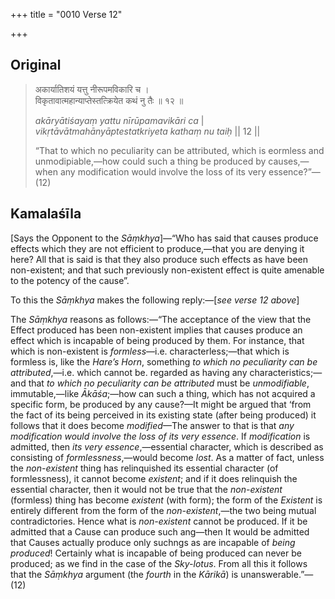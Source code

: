 +++
title = "0010 Verse 12"

+++
## Original 
>
> अकार्यातिशयं यत्तु नीरूपमविकारि च ।  
> विकृतावात्महान्याप्तेस्तत्क्रियेत कथं नु तैः ॥ १२ ॥ 
>
> *akāryātiśayaṃ yattu nīrūpamavikāri ca* \|  
> *vikṛtāvātmahānyāptestatkriyeta kathaṃ nu taiḥ* \|\| 12 \|\| 
>
> “That to which no peculiarity can be attributed, which is eormless and unmodipiable,—how could such a thing be produced by causes,—when any modification would involve the loss of its very essence?”—(12)



## Kamalaśīla

[Says the Opponent to the *Sāṃkhya*]—“Who has said that causes produce effects which they are not efficient to produce,—that you are denying it here? All that is said is that they also produce such effects as have been non-existent; and that such previously non-existent effect is quite amenable to the potency of the cause”.

To this the *Sāṃkhya* makes the following reply:—[*see verse 12 above*]

The *Sāṃkhya* reasons as follows:—“The acceptance of the view that the Effect produced has been non-existent implies that causes produce an effect which is incapable of being produced by them. For instance, that which is non-existent is *formless*—i.e. characterless;—that which is formless is, like the *Hare’s Horn*, something *to which no peculiarity can be attributed*,—i.e. which cannot be. regarded as having any characteristics;—and that *to which no peculiarity can be attributed* must be *unmodifiable*, immutable,—like *Ākāśa*;—how can such a thing, which has not acquired a specific form, be produced by any cause?—It might be argued that ‘from the fact of its being perceived in its existing state (after being produced) it follows that it does become *modified*—The answer to that is that *any modification would involve the loss of its very essence*. If *modification* is admitted, then *its very essence*,—essential character, which is described as consisting of *formlessness*,—would become *lost*. As a matter of fact, unless the *non-existent* thing has relinquished its essential character (of formlessness), it cannot become *existent*; and if it does relinquish the essential character, then it would not be true that the *non-existent* (formless) thing has become *existent* (with form); the form of the *Existent* is entirely different from the form of the *non-existent*,—the two being mutual contradictories. Hence what is *non-existent* cannot be produced. If it be admitted that a Cause can produce such ang—then It would be admitted that Causes actually produce only suchngs as are incapable of *being produced*! Certainly what is incapable of being produced can never be produced; as we find in the case of the *Sky-lotus*. From all this it follows that the *Sāṃkhya* argument (the *fourth* in the *Kārikā*) is unanswerable.”—(12)


